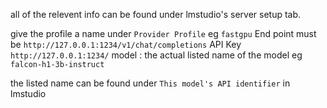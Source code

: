 all of the relevent info can be found under lmstudio's server setup tab. 


give the profile a name under `Provider Profile` eg `fastgpu`
End point must be `http://127.0.0.1:1234/v1/chat/completions`
API Key `http://127.0.0.1:1234/`
model : the actual listed name of the model eg `falcon-h1-3b-instruct` 

the listed name can be found under `This model's API identifier` in lmstudio